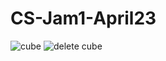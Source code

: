 # CS-Jam1-April23

![cube](https://user-images.githubusercontent.com/60665347/166114285-f44271c5-6bab-4ac5-bc59-8776b142e0ea.gif)
![delete cube](https://user-images.githubusercontent.com/60665347/166114286-d0d05d20-06a9-4168-a17f-2411decc14bc.gif)

